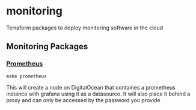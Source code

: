 # monitoring
Terraform packages to deploy monitoring software in the cloud


## Monitoring Packages

### [Prometheus](https://prometheus.io)

`make prometheus`

This will create a node on DigitalOcean that containes a prometheus instance with grafana using it as a datasource.
It will also place it behind a proxy and can only be accessed by the password you provide
